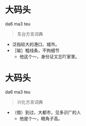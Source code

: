 # 大码头
da6 ma3 teu
> 东台方言词典
- 泛指较大的港口、城市。
- ［喻］粗线条，不拘细节
  - 他这个～，身份证又忘吖家里。

# 大码头
da6 ma3 teu
> 兴化方言词典
- （借）到过，大都市，见多识广的人
  - 他是个～，眼角子高。
